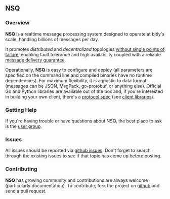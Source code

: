## NSQ

### Overview

**NSQ** is a realtime message processing system designed to operate at bitly's scale, handling
billions of messages per day.

It promotes *distributed* and *decentralized* topologies [without single points of failure][spof],
enabling fault tolerance and high availability coupled with a reliable [message delivery
guarantee][message_guarantee].

Operationally, **NSQ** is easy to configure and deploy (all parameters are specified on the command
line and compiled binaries have no runtime dependencies). For maximum flexibility, it is agnostic to
data format (messages can be JSON, MsgPack, go-protobuf, or anything else). Official Go and Python
libraries are available out of the box and, if you're interested in building your own client,
there's a [protocol spec][protocol] (see [client libraries][client_libraries]).

### Getting Help

If you're having trouble or have questions about NSQ, the best place to ask is the [user group][google_group].

### Issues

All issues should be reported via [github issues][github_issues]. Don't forget to search through the
existing issues to see if that topic has come up before posting.

### Contributing

**NSQ** has growing community and contributions are always welcome (particularly documentation). To
contribute, fork the project on [github][github_nsq] and send a pull request.

[spof]: #
[message_guarantee]: #
[protocol]: #
[client_libraries]: #
[github_issues]: https://github.com/bitly/nsq/issues
[github_nsq]: http://github.com/bitly/nsq
[google_group]: http://groups.google.com/group/nsq-users
